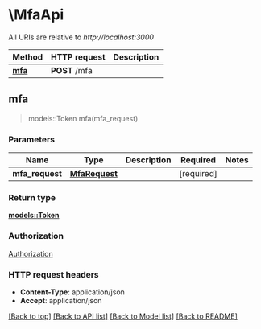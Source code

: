 # \MfaApi

All URIs are relative to *http://localhost:3000*

Method | HTTP request | Description
------------- | ------------- | -------------
[**mfa**](MfaApi.md#mfa) | **POST** /mfa | 



## mfa

> models::Token mfa(mfa_request)


### Parameters


Name | Type | Description  | Required | Notes
------------- | ------------- | ------------- | ------------- | -------------
**mfa_request** | [**MfaRequest**](MfaRequest.md) |  | [required] |

### Return type

[**models::Token**](Token.md)

### Authorization

[Authorization](../README.md#Authorization)

### HTTP request headers

- **Content-Type**: application/json
- **Accept**: application/json

[[Back to top]](#) [[Back to API list]](../README.md#documentation-for-api-endpoints) [[Back to Model list]](../README.md#documentation-for-models) [[Back to README]](../README.md)

